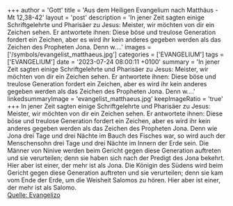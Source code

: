 +++
author = 'Gott'
title = 'Aus dem Heiligen Evangelium nach Matthäus - Mt 12,38-42'
layout = 'post'
description = 'In jener Zeit sagten einige Schriftgelehrte und Pharisäer zu Jesus: Meister, wir möchten von dir ein Zeichen sehen. Er antwortete ihnen: Diese böse und treulose Generation fordert ein Zeichen, aber es wird ihr kein anderes gegeben werden als das Zeichen des Propheten Jona. Denn w....'
images = ['/symbols/evangelist_matthaeus.jpg']
categories = ['EVANGELIUM']
tags = ['EVANGELIUM']
date = '2023-07-24 08:00:11 +0100'
summary = 'In jener Zeit sagten einige Schriftgelehrte und Pharisäer zu Jesus: Meister, wir möchten von dir ein Zeichen sehen. Er antwortete ihnen: Diese böse und treulose Generation fordert ein Zeichen, aber es wird ihr kein anderes gegeben werden als das Zeichen des Propheten Jona. Denn w....'
linkedsummaryImage = 'evangelist_matthaeus.jpg'
keepImageRatio = 'true'
+++
In jener Zeit sagten einige Schriftgelehrte und Pharisäer zu Jesus: Meister, wir möchten von dir ein Zeichen sehen.
Er antwortete ihnen: Diese böse und treulose Generation fordert ein Zeichen, aber es wird ihr kein anderes gegeben werden als das Zeichen des Propheten Jona.
Denn wie Jona drei Tage und drei Nächte im Bauch des Fisches war, so wird auch der Menschensohn drei Tage und drei Nächte im Innern der Erde sein.<!--more-->
Die Männer von Ninive werden beim Gericht gegen diese Generation auftreten und sie verurteilen; denn sie haben sich nach der Predigt des Jona bekehrt. Hier aber ist einer, der mehr ist als Jona.
Die Königin des Südens wird beim Gericht gegen diese Generation auftreten und sie verurteilen; denn sie kam vom Ende der Erde, um die Weisheit Salomos zu hören. Hier aber ist einer, der mehr ist als Salomo.<br> [Quelle: Evangelizo](https://evangeliumtagfuertag.org/DE/gospel)